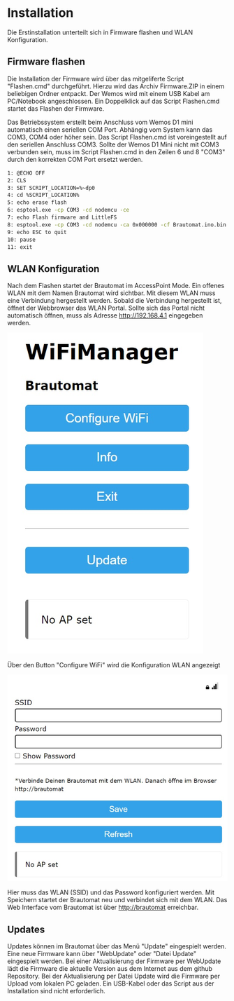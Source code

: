 # Installation

Die Erstinstallation unterteilt sich in Firmware flashen und WLAN Konfiguration.

## Firmware flashen

Die Installation der Firmware wird über das mitgeliferte Script "Flashen.cmd" durchgeführt. Hierzu wird das Archiv Firmware.ZIP in einem beliebigen Ordner entpackt. Der Wemos wird mit einem USB Kabel am PC/Notebook angeschlossen. Ein Doppelklick auf das Script Flashen.cmd startet das Flashen der Firmware.

Das Betriebssystem erstellt beim Anschluss vom Wemos D1 mini automatisch einen seriellen COM Port. Abhängig vom System kann das COM3, COM4 oder höher sein. Das Script Flashen.cmd ist voreingestellt auf den seriellen Anschluss COM3. Sollte der Wemos D1 Mini nicht mit COM3 verbunden sein, muss im Script Flashen.cmd in den Zeilen 6 und 8 "COM3" durch den korrekten COM Port ersetzt werden.

```bash
1: @ECHO OFF
2: CLS
3: SET SCRIPT_LOCATION=%~dp0
4: cd %SCRIPT_LOCATION%
5: echo erase flash
6: esptool.exe -cp COM3 -cd nodemcu -ce
7: echo Flash firmware and LittleFS
8: esptool.exe -cp COM3 -cd nodemcu -ca 0x000000 -cf Brautomat.ino.bin -ca 0x200000 -cf Brautomat.mklittlefs.bin
9: echo ESC to quit
10: pause
11: exit
```

## WLAN Konfiguration

Nach dem Flashen startet der Brautomat im AccessPoint Mode. Ein offenes WLAN mit dem Namen Brautomat wird sichtbar. Mit diesem WLAN muss eine Verbindung hergestellt werden. Sobald die Verbindung hergestellt ist, öffnet der Webbrowser das WLAN Portal. Sollte sich das Portal nicht automatisch öffnen, muss als Adresse <http://192.168.4.1> eingegeben werden.

![IDS](/docs/img/wlan1.jpg)

Über den Button "Configure WiFi" wird die Konfiguration WLAN angezeigt

![IDS](/docs/img/wlan2.jpg)

Hier muss das WLAN (SSID) und das Password konfiguriert werden. Mit Speichern startet der Brautomat neu und verbindet sich mit dem WLAN. Das Web Interface vom Brautomat ist über <http://brautomat> erreichbar.

## Updates

Updates können im Brautomat über das Menü "Update" eingespielt werden. Eine neue Firmware kann über "WebUpdate" oder "Datei Update" eingespielt werden. Bei einer Aktualisierung der Firmware per WebUpdate lädt die Firmware die aktuelle Version aus dem Internet aus dem github Repository. Bei der Aktualisierung per Datei Update wird die Firmware per Upload vom lokalen PC geladen. Ein USB-Kabel oder das Script aus der Installation sind nicht erforderlich.

